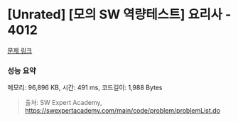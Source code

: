 # [Unrated] [모의 SW 역량테스트] 요리사 - 4012 

[문제 링크](https://swexpertacademy.com/main/code/problem/problemDetail.do?contestProbId=AWIeUtVakTMDFAVH) 

### 성능 요약

메모리: 96,896 KB, 시간: 491 ms, 코드길이: 1,988 Bytes



> 출처: SW Expert Academy, https://swexpertacademy.com/main/code/problem/problemList.do